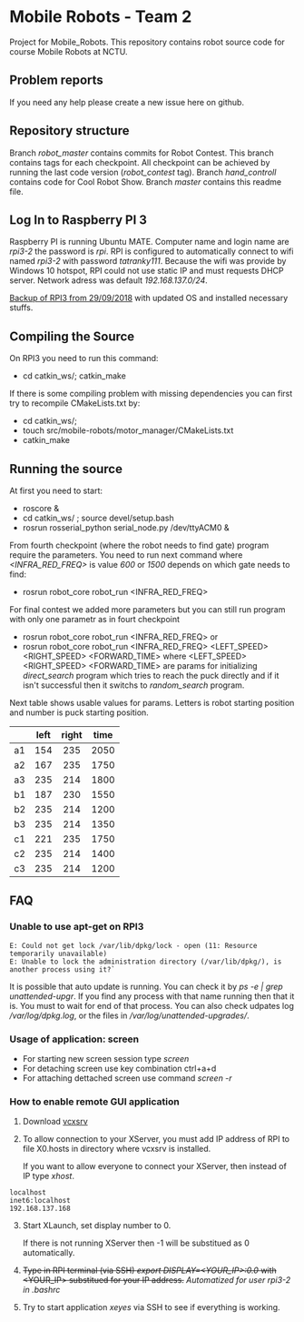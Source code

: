 # Mobile Robots - Team 2
Project for Mobile_Robots. This repository contains robot source code for course Mobile Robots at NCTU.

## Problem reports
If you need any help please create a new issue here on github.

## Repository structure
Branch *robot_master* contains commits for Robot Contest.
  This branch contains tags for each checkpoint. All checkpoint can be achieved by running the last code version (*robot_contest* tag).
Branch *hand_controll* contains code for Cool Robot Show.
Branch *master* contains this readme file.

## Log In to Raspberry PI 3
Raspberry PI is running Ubuntu MATE. Computer name and login name are *rpi3-2* the password is *rpi*. RPI is configured to automatically connect to wifi named *rpi3-2* with password *tatranky111*. Because the wifi was provide by Windows 10 hotspot, RPI could not use static IP and must requests DHCP server. Network adress was default *192.168.137.0/24*.

[Backup of RPI3 from 29/09/2018](https://1drv.ms/f/s!AvqSf0K9YS3I8R9ceqbFbVfGaDds "One Drive") with updated OS and installed necessary stuffs.

## Compiling the Source
On RPI3 you need to run this command:
- cd catkin_ws/; catkin_make
 
If there is some compiling problem with missing dependencies you can first try to recompile CMakeLists.txt by:
- cd catkin_ws/;
- touch src/mobile-robots/motor_manager/CMakeLists.txt
- catkin_make

## Running the source
At first you need to start:
- roscore &
- cd catkin_ws/ ; source devel/setup.bash
- rosrun rosserial_python serial_node.py /dev/ttyACM0 &

From fourth checkpoint (where the robot needs to find gate) program require the parameters. You need to run next command where *<INFRA_RED_FREQ>* is value *600* or *1500* depends on which gate needs to find:
- rosrun robot_core robot_run <INFRA_RED_FREQ>
 
For final contest we added more parameters but you can still run program with only one parametr as in fourt checkpoint
- rosrun robot_core robot_run <INFRA_RED_FREQ>
or
- rosrun robot_core robot_run <INFRA_RED_FREQ> <LEFT_SPEED> <RIGHT_SPEED> <FORWARD_TIME>
where <LEFT_SPEED> <RIGHT_SPEED> <FORWARD_TIME> are params for initializing *direct_search* program which tries to reach the puck directly and if it isn't successful then it switchs to *random_search* program.

Next table shows usable values for params. Letters is robot starting position and number is puck starting position.

| |left | right | time | 
|:----|:----:|:-----:|:------:|
| a1 | 154 | 235 | 2050 | 
| a2 | 167 | 235 | 1750 | 
| a3 | 235 | 214 | 1800 | 
| b1 | 187 | 230 | 1550 | 
| b2 | 235 | 214 | 1200 | 
| b3 | 235 | 214 | 1350 | 
| c1 | 221 | 235 | 1750 | 
| c2 | 235 | 214 | 1400 | 
| c3 | 235 | 214 | 1200 | 



## FAQ
### Unable to use apt-get on RPI3
```
E: Could not get lock /var/lib/dpkg/lock - open (11: Resource temporarily unavailable)
E: Unable to lock the administration directory (/var/lib/dpkg/), is another process using it?`
```

It is possible that auto update is running. You can check it by *ps -e | grep  unattended-upgr*. If you find any process with that name running then that it is. You must to wait for end of that process. You can also check udpates log */var/log/dpkg.log*, or the files in */var/log/unattended-upgrades/*.

### Usage of application: screen
* For starting new screen session type *screen*
* For detaching screen use key combination ctrl+a+d
* For attaching dettached screen use command *screen -r*

### How to enable remote GUI application
1. Download [vcxsrv](https://sourceforge.net/projects/vcxsrv/)
2. To allow connection to your XServer, you must add IP address of RPI to file X0.hosts in directory where vcxsrv is installed.

   If you want to allow everyone to connect your XServer, then instead of IP type *xhost*.
```
localhost
inet6:localhost
192.168.137.168
```
3. Start XLaunch, set display number to 0.

   If there is not running XServer then -1 will be substitued as 0 automatically.
4. ~~Type in RPI terminal (via SSH) *export DISPLAY=<YOUR_IP>:0.0* with <YOUR_IP> substitued for your IP address.~~ *Automatized for user rpi3-2 in .bashrc*
5. Try to start application *xeyes* via SSH to see if everything is working.
